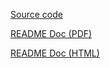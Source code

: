[Source code](https://github.com/ahmedkhalaf/SFND_Radar_Target_Generation_Detection/blob/master/radar-target-generation-and-detection.m)

[README Doc (PDF)](https://github.com/ahmedkhalaf/SFND_Radar_Target_Generation_Detection/blob/master/Readme.pdf)

[README Doc (HTML)](https://github.com/ahmedkhalaf/SFND_Radar_Target_Generation_Detection/blob/master/Readme.html)

